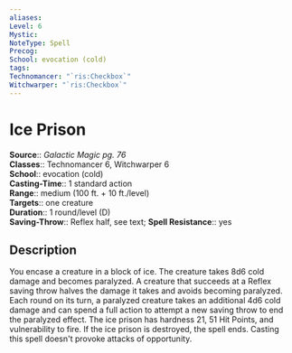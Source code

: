 ```yaml
---
aliases: 
Level: 6
Mystic: 
NoteType: Spell
Precog: 
School: evocation (cold)
tags: 
Technomancer: "`ris:Checkbox`"
Witchwarper: "`ris:Checkbox`"
---
```


# Ice Prison

**Source**:: _Galactic Magic pg. 76_  
**Classes**:: Technomancer 6, Witchwarper 6  
**School**:: evocation (cold)  
**Casting-Time**:: 1 standard action  
**Range**:: medium (100 ft. + 10 ft./level)  
**Targets**:: one creature  
**Duration**:: 1 round/level (D)  
**Saving-Throw**:: Reflex half, see text;
**Spell Resistance**:: yes

## Description

You encase a creature in a block of ice. The creature takes 8d6 cold damage and becomes paralyzed. A creature that succeeds at a Reflex saving throw halves the damage it takes and avoids becoming paralyzed. Each round on its turn, a paralyzed creature takes an additional 4d6 cold damage and can spend a full action to attempt a new saving throw to end the paralyzed effect. The ice prison has hardness 21, 51 Hit Points, and vulnerability to fire. If the ice prison is destroyed, the spell ends. Casting this spell doesn't provoke attacks of opportunity.
